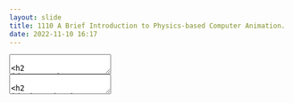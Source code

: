 ```yaml
---
layout: slide
title: 1110 A Brief Introduction to Physics-based Computer Animation.
date: 2022-11-10 16:17
---
```


<section>
<section data-markdown>
<textarea data-template>

## Recursion

---

# A Brief Introduction to Physics-based Computer Animation.

---

## ToC

1. What is Physics-based Computer Animation
2. How to simulate and visualize the world
3. What about your project

---

### What you will learn here

- Brief Introduction to CG: (mainly about simulation and geometry)
    - Geometry: Mesh, Particle
    - Simulation: Explicit and Semi-Implicit Methods
- "Advanced" C/C++ Programming Skills
    - How to use pointers
    - Objective Oriented Programming: class, virtual methods.
    - A scratch on meta-programming(templates)
- Usage of developing tools.
    - `git`, `xmake`, even Visual Studio
- ...

---

### What you will NOT learn

- Any confusing topic in CG. (e.g. MVP transformations, how to do rendering actually, GPU Programming, ...)
- Any advanced topic in C/C++ (e.g. meta-programming, user-maintained pointers, RAII)
- Real World Developing

---

### Requirements

- Visual Studio 2019~2022. (only for windows)
    - Clang Compiler is flavoured.
- xmake, VulkanSDK installed.

Note: vs2010 is not supported, we use C++ Standard 17.

</textarea>
</section>
</section>

<section>
<section data-markdown>
<textarea data-template>

## Introduction

---

### What is Physics-based Computer Animation

Simulate a world inside your computer.

---

### How do we represent Geometry Objects in Computer

1. Particle-based
2. Mesh-based

---

### Simulation = PDE

$$
\frac{\partial^2 x}{\partial t^2} = \sum_{i} F_i
$$

i.e.

$$
\frac{d^2x}{dt^2} = \sum_i F_i
$$

---

### Free Fall

$$
\sum_i F_i = Gravity
$$

---

### N-Body Simulation

$$
F_i = \text{Universal Gravity}
$$

---

### Cloth Simulation

$$
F = \sum_{n \in N(i)} F_n
$$

---

### Explicit Time Integration

Instead of $\partial t$, or $dt$, use $\delta t << 1$ to integrate all the physical variables over time.

Given $x_i$ at time $t_i$, compute $x_{i+1}$ as:
$$
x_{i+1} = x_{i} + \frac{dx}{dt} \delta t 
$$

> Semi-Implicit Scheme.

---

### Your work...

1. N-Body(Provided)
2. Particles with gravity
3. sand-simulation: based on (2), add basic collision detect and handling. (DEM)
4. pick one of the following:
    1. (Recommended) mass-spring cloth.
    3. SPH Fluid.

> About Materials...


</textarea>
</section>
</section>

